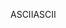 <span data-ttu-id="ed1f7-101">ASCII</span><span class="sxs-lookup"><span data-stu-id="ed1f7-101">ASCII</span></span>